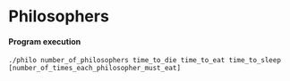 # Philosophers

#### Program execution
```
./philo number_of_philosophers time_to_die time_to_eat time_to_sleep [number_of_times_each_philosopher_must_eat]
```

